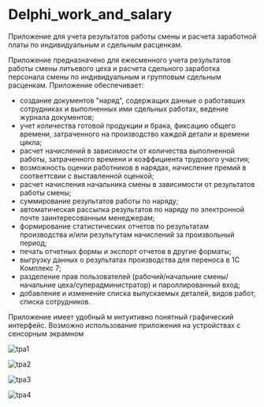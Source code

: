 # Delphi_work_and_salary
Приложение для учета результатов работы смены и расчета заработной платы по индивидуальным и сдельным расценкам.

Приложение предназначено для ежесменного учета результатов работы смены литьевого цеха и расчета сдельного заработка персонала смены по индивидуальным и групповым сдельным расценкам.
Приложение обеспечивает:
- создание документов "наряд", содержащих данные о работавших сотрудниках и выполненных ими сдельных работах, ведение журнала документов;
- учет количества готовой продукции и брака, фиксацию общего времени, затраченного на производство каждой детали и времени цикла;
- расчет начислений в зависимости от количества выполненной работы, затраченного времени и коэффициента трудового участия;
- возможность оценки работников в нарядах, начисление премий в соответтсвии с выставленной оценкой;
- расчет начисления начальника смены в зависимости от результатов работы смены;
- суммирование результатов работы по наряду;
- автоматическая рассылка результатов по наряду по электронной почте заинтересованным менеджерам;
- формирование статистических отчетов по результатам производства и/или результутам начислений за произвольный период;
- печать отчетных формы и экспорт отчетов в другие форматы;
- выгрузку данных о результатах производства для переноса в 1С Комплекс 7;
- разделение прав пользователей (рабочий/начальние смены/начальние цеха/суперадминистратор) и пароллированный вход;
- добавление и изменение списка выпускаемых деталей, видов работ, списка сотрудников.

Приложение имеет удобный м интуитивно понятный графический интерфейс. Возможно использование приложения на устройствах с сенсорным экрамном

![tpa1](https://github.com/shagi80/Delphi_work_and_salary/assets/114309458/15f49f50-0296-4154-87a3-69bcbeefcf12)

![tpa2](https://github.com/shagi80/Delphi_work_and_salary/assets/114309458/a650fab5-bdda-468b-9eee-f3cc83f6b10c)

![tpa3](https://github.com/shagi80/Delphi_work_and_salary/assets/114309458/08de2f33-ab9a-447f-8fd0-6613983b4848)

![tpa4](https://github.com/shagi80/Delphi_work_and_salary/assets/114309458/3a1da929-289a-470c-a3dc-4cd3f04f5a04)


